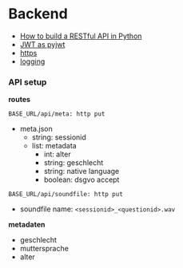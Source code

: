 # Backend

- [How to build a RESTful API in Python](https://scotch.io/tutorials/build-a-restful-api-with-flask-the-tdd-way)
- [JWT as pyjwt](https://realpython.com/token-based-authentication-with-flask/)
- [https](https://stackoverflow.com/questions/29458548/can-you-add-https-functionality-to-a-python-flask-web-server)
- [logging](https://code-maven.com/python-flask-logging)





### API setup

**routes**

`BASE_URL/api/meta: http put`

- meta.json
  - string: sessionid
  - list: metadata
    - int: alter
    - string: geschlecht
    - string: native language
    - boolean: dsgvo accept



`BASE_URL/api/soundfile: http put`

- soundfile name: `<sessionid>_<questionid>.wav`





**metadaten**

- geschlecht
- muttersprache
- alter